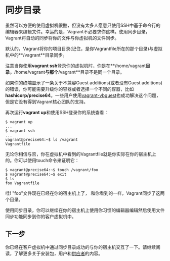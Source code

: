 # 同步目录

虽然可以方便的使用虚拟机很酷，但没有太多人愿意只使用SSH中基于命令行的编辑器来编辑文件。幸运的是，Vagrant不必要求你这样。使用同步目录，Vagrant将自动的同步将你的文件与你虚拟机的文件同步。

默认的，Vagrant将你的项目目录(记住，是你Vagrantfile所在的那个目录)与虚拟机中的**/vagrant**目录同步。

注意当你使用**vagrant ssh**登录你的虚拟机时，你是在**/home/vagrant**目录，**/home/vagrant**与那个**/vagrant**目录不是同一个目录。

如果你的终端显示了一条关于不兼容Guest additions(或者没有Guest additions)的错误，你可能需要升级你的容器或者选择一个不同的容器，比如**hashicorp/precise64**。一些用户使用[vagrant-vbguest](https://github.com/dotless-de/vagrant-vbguest)也成功解决这个问题，但是它没有得到Vagrant核心团队的支持。

再次运行**vagrant up**和使用SSH登录你的系统查看：

``` shell
$ vagrant up
...
$ vagrant ssh
...
vagrant@precise64:~$ ls /vagrant
Vagrantfile
```

无论你相信与否，你在虚拟机中看到的Vagrantfile就是你实际在你的宿主机上的。你可以使用touch命令来证明它：

``` shell
$ vagrant@precise64:~$ touch /vagrant/foo
$ vagrant@precise64:~$ exit
$ ls
foo Vagrantfile
```

哇! "foo"文件现在已经在你的宿主机上了， 和你看到的一样，Vagrant同步了这两个目录。

使用同步目录，你可以继续在你的宿主机上使用你习惯的编辑器编辑然后使用文件同步功能同步到你的客户虚拟机中。

## 下一步

你已经在客户虚拟机中通过同步目录成功的与你的宿主机交互了一下。请继续阅读，了解更多关于安装包，用户和[供应者]()的内容。

